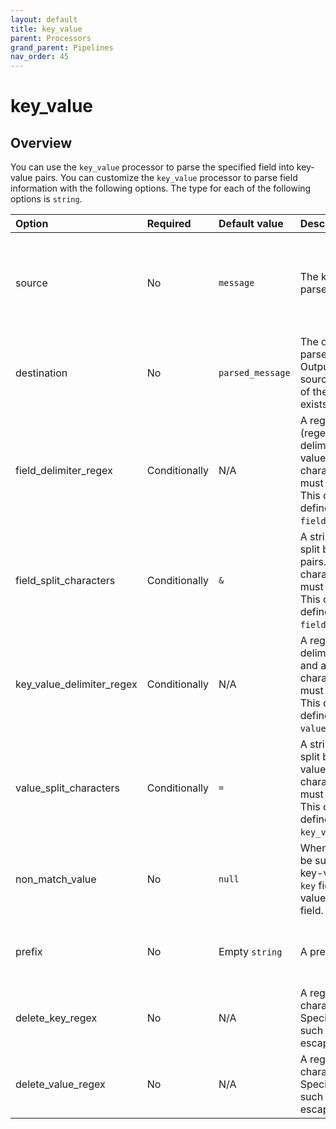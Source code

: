 ```yaml
---
layout: default
title: key_value
parent: Processors
grand_parent: Pipelines
nav_order: 45
---
```


# key_value

## Overview

You can use the `key_value` processor to parse the specified field into key-value pairs. You can customize the `key_value` processor to parse field information with the following options. The type for each of the following options is `string`.

| Option | Required | Default value | Description | Example |
| :--- | :--- | :--- | :--- | :--- |
| source | No | `message` | The key in the event that is parsed. | `source` is `"message1"`. `{"message1": {"key1=value1"}, "message2": {"key2=value2"}}` parses into `{"message1": {"key1=value1"}, "message2": {"key2=value2"}, "parsed_message": {"key1": "value1"}}`. |
| destination | No | `parsed_message` | The destination key for the parsed source output. Outputting the parsed source overwrites the value of the key if it already exists. | `destination` is `"parsed_data"`. `{"message": {"key1=value1"}}` parses into `{"message": {"key1=value1"}, "parsed_data": {"key1": "value1"}}`. |
| field_delimiter_regex | Conditionally | N/A | A regular expression (regex) specifying the delimiter between key-value pairs. Special regex characters such as `[` and `]` must be escaped using `\\`. This option cannot be defined at the same time as `field_split_characters`. | `field_delimiter_regex` is `"&\\{2\\}"`. `{"key1=value1&&key2=value2"}` parses into `{"key1": "value1", "key2": "value2"}`. |
| field_split_characters | Conditionally | `&` | A string of characters to split between key-value pairs. Special regex characters such as `[` and `]` must be escaped using `\\`. This option cannot be defined at the same time as `field_delimiter_regex`. | `field_split_characters` is `"&&"`. `{"key1=value1&&key2=value2"}` parses into `{"key1": "value1", "key2": "value2"}`. |
| key_value_delimiter_regex| Conditionally | N/A | A regex specifying the delimiter between a key and a value. Special regex characters such as `[` and `]` must be escaped using `\\`. This option cannot be defined at the same time as `value_split_characters`. | `key_value_delimiter_regex` is `"=\\{2\\}"`. `{"key1==value1"}` parses into `{"key1": "value1"}`. |
| value_split_characters | Conditionally | `=` | A string of characters to split between keys and values. Special regex characters such as `[` and `]` must be escaped using `\\`. This option cannot be defined at the same time as `key_value_delimiter_regex`. | `value_split_characters` is `"=="`. `{"key1==value1"}` parses into `{"key1": "value1"}`. |
| non_match_value | No | `null` | When a key-value cannot be successfully split, the key-value is placed in the `key` field, and the specified value is placed in the value field. | `key1value1&key2=value2` parses into `{"key1value1": null, "key2": "value2"}`. |
| prefix | No | Empty `string` | A prefix given to all keys. | `prefix` is `"custom"`. `{"key1=value1"}` parses into `{"customkey1": "value1"}`. This is the only option that has a type of `empty string`.|
| delete_key_regex | No | N/A | A regex used to delete characters from the key. Special regex characters such as `[` and `]` must be escaped using `\\`. | `delete_key_regex` is `"\s"`. `{"key1 =value1"}` parses into `{"key1": "value1"}`. |
| delete_value_regex | No | N/A | A regex used to delete characters from the value. Special regex characters such as `[` and `]` must be escaped using `\\`. | `delete_value_regex` is `"\s"`. `{"key1=value1 "}` parses into `{"key1": "value1"}`. |



<!--- ## Configuration

Content will be added to this section.

## Metrics

Content will be added to this section. --->